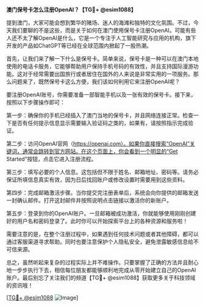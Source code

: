 **澳门保号卡怎么注册OpenAI？【TG💪+ @esim1088】**

提到澳门，大家可能会想到繁华的赌场、迷人的海滩和独特的文化氛围。不过，今天我们要聊的不是这些，而是关于如何在澳门使用保号卡注册OpenAI。可能有些人还不太了解OpenAI是什么，它是一个专注于人工智能研究与应用的机构，旗下开发的产品如ChatGPT等已经在全球范围内掀起了一股热潮。

首先，让我们来了解一下什么是保号卡。简单来说，保号卡是一种可以在澳门本地使用的电话卡服务，它能够帮助用户保持手机号码的有效性，并且支持国际漫游功能。这对于经常需要出国旅行或者居住在国外的人来说是非常实用的一项服务。那么问题来了，既然保号卡这么方便，我们该如何利用它来注册OpenAI呢？

要注册OpenAI账号，你需要准备一部智能手机以及一张有效的保号卡。接下来，按照以下步骤操作即可：

第一步：确保你的手机已经插入了澳门当地的保号卡，并且网络连接正常。检查一下是否有任何提示信息显示需要输入验证码之类的，如果有，请按照指示完成验证。

第二步：访问OpenAI官网（https://openai.com）。如果你直接搜索“OpenAI”关键词，通常会跳转到官方网站。在这个页面上，你会看到一个明显的“Get Started”按钮，点击它进入注册流程。

第三步：填写必要的个人信息。这包括但不限于姓名、邮箱地址、密码等。请务必保证所填信息真实有效，因为日后找回账户或修改设置时需要用到这些资料。

第四步：完成邮箱激活步骤。当你提交完注册表单后，系统会向你提供的邮箱发送一封确认邮件。打开这封邮件并按照说明点击链接以激活你的新账户。

第五步：登录到你的OpenAI账户。一旦邮箱被成功激活，你就能够使用刚刚创建好的用户名和密码登录了。此时你可以开始探索平台上的各种资源和服务啦！

需要注意的是，在整个注册过程中，如果遇到任何技术问题或者其他障碍，都可以通过客服渠道寻求帮助。同时也要注意保护个人隐私安全，避免泄露敏感信息给不可信来源。

总之，虽然听起来复杂的过程实际上并不难操作。只要掌握了正确的方法并且耐心地一步步执行下去，相信每位朋友都能够顺利地完成从零开始建立自己的OpenAI账户。最后别忘了关注我们的频道【TG💪+ @esim1088】获取更多关于科技领域的资讯哦！

[[TG💪+ @esim1088](https://t.me/s/esim1088) ![Image](https://i.postimg.cc/4NQfJmqS/Snipaste-2025-05-13-00-14-12.png)]